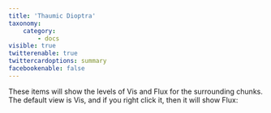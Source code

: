 ```yaml
---
title: 'Thaumic Dioptra'
taxonomy:
    category:
        - docs
visible: true
twitterenable: true
twittercardoptions: summary
facebookenable: false
---
```


These items will show the levels of Vis and Flux for the surrounding chunks. The default view is Vis, and if you right click it, then it will show Flux:

